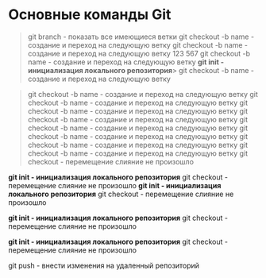 # Основные команды Git
> git branch - показать все имеющиеся ветки 
> git checkout -b name - создание и переход на следующую ветку
> git checkout -b name - создание и переход на следующую ветку
123
567
> git checkout -b name - создание и переход на следующую ветку
**git init - инициализация локального репозитория**> git checkout -b name - создание и переход на следующую ветку

> git checkout -b name - создание и переход на следующую ветку
> git checkout -b name - создание и переход на следующую ветку
> git checkout -b name - создание и переход на следующую ветку
> git checkout -b name - создание и переход на следующую ветку
> git checkout -b name - создание и переход на следующую ветку
> git checkout -b name - создание и переход на следующую ветку
> git checkout -b name - создание и переход на следующую ветку
> git checkout -b name - создание и переход на следующую ветку
git checkout - перемещение
слияние не произошло

**git init - инициализация локального репозитория**
git checkout - перемещение
слияние не произошло
**git init - инициализация локального репозитория**
git checkout - перемещение
слияние не произошло

**git init - инициализация локального репозитория**
git checkout - перемещение
слияние не произошло


**git init - инициализация локального репозитория**
git checkout - перемещение
слияние не произошло

git push - внести изменения на удаленный репозиторий